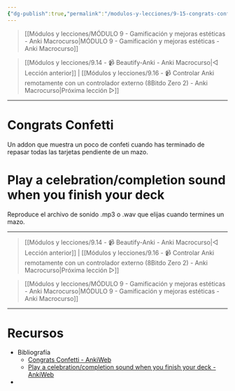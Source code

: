 ```yaml
---
{"dg-publish":true,"permalink":"/modulos-y-lecciones/9-15-congrats-confetti-y-celebration-sound-anki-macrocurso/","noteIcon":""}
---
```



> [[Módulos y lecciones/MÓDULO 9 - Gamificación y mejoras estéticas - Anki Macrocurso\|MÓDULO 9 - Gamificación y mejoras estéticas - Anki Macrocurso]]

> [[Módulos y lecciones/9.14 - 📹 Beautify-Anki - Anki Macrocurso\|◁ Lección anterior]] | [[Módulos y lecciones/9.16 - 📹 Controlar Anki remotamente con un controlador externo (8Bitdo Zero 2) - Anki Macrocurso\|Próxima lección ▷]]


---

# Congrats Confetti
Un addon que muestra un poco de confeti cuando has terminado de repasar todas las tarjetas pendiente de un mazo.

# Play a celebration/completion sound when you finish your deck
Reproduce el archivo de sonido .mp3 o .wav que elijas cuando termines un mazo.


---

> [[Módulos y lecciones/9.14 - 📹 Beautify-Anki - Anki Macrocurso\|◁ Lección anterior]] | [[Módulos y lecciones/9.16 - 📹 Controlar Anki remotamente con un controlador externo (8Bitdo Zero 2) - Anki Macrocurso\|Próxima lección ▷]]

> [[Módulos y lecciones/MÓDULO 9 - Gamificación y mejoras estéticas - Anki Macrocurso\|MÓDULO 9 - Gamificación y mejoras estéticas - Anki Macrocurso]]

---

# Recursos
- Bibliografía
	- [Congrats Confetti - AnkiWeb](https://ankiweb.net/shared/info/206062158)
	- [Play a celebration/completion sound when you finish your deck - AnkiWeb](https://ankiweb.net/shared/info/978869609)
- 